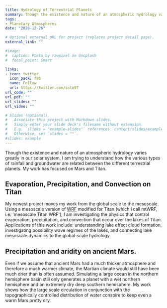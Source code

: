 ```yaml
---
title: Hydrology of Terrestrial Planets
summary: Though the existence and nature of an atmospheric hydrology varies greatly in our solar system, I am trying to understand how the various types of rainfall and groundwater are related between the different terrestrial planets. My work has focused on Mars and Titan.
tags:
- Planetary Atmospheres
date: "2020-12-26"

# Optional external URL for project (replaces project detail page).
external_link: ""

#image:
#  caption: Photo by rawpixel on Unsplash
#  focal_point: Smart

links:
- icon: twitter
  icon_pack: fab
  name: Follow
  url: https://twitter.com/soto97
url_code: ""
url_pdf: ""
url_slides: ""
url_video: ""

# Slides (optional).
#   Associate this project with Markdown slides.
#   Simply enter your slide deck's filename without extension.
#   E.g. `slides = "example-slides"` references `content/slides/example-slides.md`.
#   Otherwise, set `slides = ""`.
#slides: example
---
```


Though the existence and nature of an atmospheric hydrology varies greatly in our solar system, I am trying to understand how the various types of rainfall and groundwater are related between the different terrestrial planets. My work has focused on Mars and Titan.


## Evaporation, Precipitation, and Convection on Titan
My newest project moves my work from the global scale to the mesoscale. Using a mesoscale version of [WRF](http://www.wrf-model.org/) modified for Titan (which I call mtWRF, i.e. 'mesoscale Titan WRF'), I am investigating the physics that control evaporation, precipitation, and convection that occur over the lakes of Titan. Applications of this work include: understanding lake effect cloud formation, investigating possibility wave regimes of the lakes, and connecting lake mesoscale dynamics to the global-scale hydrology.


## Precipitation and aridity on ancient Mars.
Even if we assume that ancient Mars had a much thicker atmosphere and therefore a much warmer climate, the Martian climate would still have been much drier than is often assumed. Simulating a large ocean in the northern hemisphere basin still only generates a planet with a wet northern hemisphere and an extremely dry deep southern hemisphere. My work shows how the large scale circulation in conjunction with the topographically controlled distribution of water conspire to keep even a warm Mars pretty dry.

